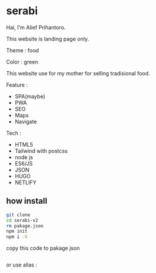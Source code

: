 # serabi

Hai, I'm Alief Prihantoro.

This website is landing page only.

Theme : food

Color : green

This website use for my mother for selling tradisional food.

Feature :
- SPA(maybe)
- PWA
- SEO
- Maps
- Navigate

Tech :
- HTML5
- Tailwind with postcss
- node js
- ES6/JS
- JSON
- HUGO
- NETLIFY

## how install
```bash
git clone 
cd serabi-v2
rm pakage.json
npm init
npm i -G 
```
copy this code to pakage json
```javascript

```
or use alias :
```bash

```
